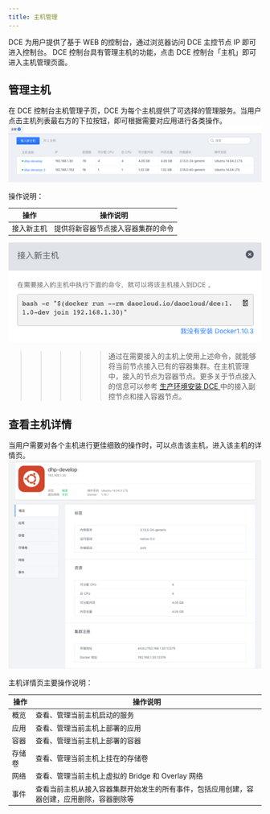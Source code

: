 ```yaml
---
title: 主机管理
---
```


DCE 为用户提供了基于 WEB 的控制台，通过浏览器访问 DCE 主控节点 IP 即可进入控制台。
DCE 控制台具有管理主机的功能，点击 DCE 控制台「主机」即可进入主机管理页面。

## 管理主机

在 DCE 控制台主机管理子页，DCE 为每个主机提供了可选择的管理服务。当用户点击主机列表最右方的下拉按钮，即可根据需要对应用进行各类操作。
![](nodes.jpg)

操作说明：

| 操作 | 操作说明 |
| ---- | ---- |
| 接入新主机 | 提供将新容器节点接入容器集群的命令 |

![](add_node.jpg)

>>>>> 通过在需要接入的主机上使用上述命令，就能够将当前节点接入已有的容器集群。在主机管理中，接入的节点为容器节点。更多关于节点接入的信息可以参考 [生产环境安装 DCE ](http://docs.daocloud.io/daocloud-enterprise/install-for-production) 中的接入副控节点和接入容器节点。


## 查看主机详情

当用户需要对各个主机进行更佳细致的操作时，可以点击该主机，进入该主机的详情页。
![](nodes_info.jpg)

主机详情页主要操作说明：

| 操作 | 操作说明 |
| ----- | ----- |
| 概览 | 查看、管理当前主机启动的服务 |
| 应用 | 查看、管理当前主机上部署的应用 |
| 容器 | 查看、管理当前主机上部署的容器 |
| 存储卷 | 查看、管理当前主机上挂在的存储卷 |
| 网络 | 查看、管理当前主机上虚拟的 Bridge 和 Overlay 网络 |
| 事件 | 查看当前主机从接入容器集群开始发生的所有事件，包括应用创建，容器创建，应用删除，容器删除等 |

